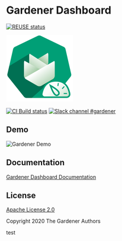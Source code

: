# Gardener Dashboard
[![REUSE status](https://api.reuse.software/badge/github.com/gardener/dashboard)](https://api.reuse.software/info/github.com/gardener/dashboard)


![](https://github.com/gardener/dashboard/blob/master/logo/logo_gardener_dashboard.png)

[![CI Build status](https://concourse.ci.gardener.cloud/api/v1/teams/gardener/pipelines/dashboard-master/jobs/master-head-update-job/badge)](https://concourse.ci.gardener.cloud/teams/gardener/pipelines/dashboard-master/jobs/master-head-update-job)
[![Slack channel #gardener](https://img.shields.io/badge/slack-gardener-brightgreen.svg?logo=slack)](https://kubernetes.slack.com/messages/gardener)

## Demo

<img src="docs/images/dashboard-demo.gif" alt="Gardener Demo" />

## Documentation

[Gardener Dashboard Documentation](./docs/README.md)

## License
[Apache License 2.0](./LICENSES/Apache-2.0.txt)

Copyright 2020 The Gardener Authors


test
